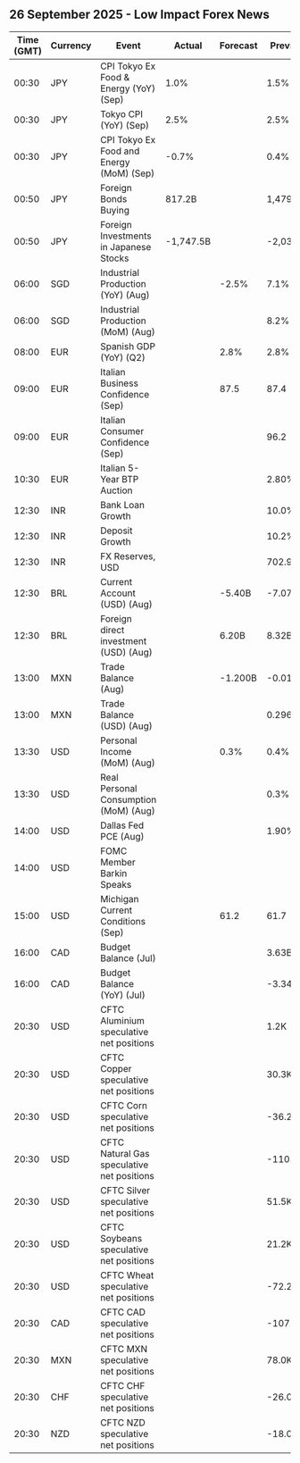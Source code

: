 ## 26 September 2025 - Low Impact Forex News

| Time (GMT) | Currency | Event | Actual | Forecast | Previous |
|------|----------|-------|--------|----------|----------|
| 00:30 | JPY | CPI Tokyo Ex Food & Energy (YoY) (Sep) | 1.0% |  | 1.5% |
| 00:30 | JPY | Tokyo CPI (YoY) (Sep) | 2.5% |  | 2.5% |
| 00:30 | JPY | CPI Tokyo Ex Food and Energy (MoM) (Sep) | -0.7% |  | 0.4% |
| 00:50 | JPY | Foreign Bonds Buying | 817.2B |  | 1,479.7B |
| 00:50 | JPY | Foreign Investments in Japanese Stocks | -1,747.5B |  | -2,032.8B |
| 06:00 | SGD | Industrial Production (YoY) (Aug) |  | -2.5% | 7.1% |
| 06:00 | SGD | Industrial Production (MoM) (Aug) |  |  | 8.2% |
| 08:00 | EUR | Spanish GDP (YoY) (Q2) |  | 2.8% | 2.8% |
| 09:00 | EUR | Italian Business Confidence (Sep) |  | 87.5 | 87.4 |
| 09:00 | EUR | Italian Consumer Confidence (Sep) |  |  | 96.2 |
| 10:30 | EUR | Italian 5-Year BTP Auction |  |  | 2.80% |
| 12:30 | INR | Bank Loan Growth |  |  | 10.0% |
| 12:30 | INR | Deposit Growth |  |  | 10.2% |
| 12:30 | INR | FX Reserves, USD |  |  | 702.97B |
| 12:30 | BRL | Current Account (USD) (Aug) |  | -5.40B | -7.07B |
| 12:30 | BRL | Foreign direct investment (USD) (Aug) |  | 6.20B | 8.32B |
| 13:00 | MXN | Trade Balance (Aug) |  | -1.200B | -0.017B |
| 13:00 | MXN | Trade Balance (USD) (Aug) |  |  | 0.296B |
| 13:30 | USD | Personal Income (MoM) (Aug) |  | 0.3% | 0.4% |
| 13:30 | USD | Real Personal Consumption (MoM) (Aug) |  |  | 0.3% |
| 14:00 | USD | Dallas Fed PCE (Aug) |  |  | 1.90% |
| 14:00 | USD | FOMC Member Barkin Speaks |  |  |  |
| 15:00 | USD | Michigan Current Conditions (Sep) |  | 61.2 | 61.7 |
| 16:00 | CAD | Budget Balance (Jul) |  |  | 3.63B |
| 16:00 | CAD | Budget Balance (YoY) (Jul) |  |  | -3.34B |
| 20:30 | USD | CFTC Aluminium speculative net positions |  |  | 1.2K |
| 20:30 | USD | CFTC Copper speculative net positions |  |  | 30.3K |
| 20:30 | USD | CFTC Corn speculative net positions |  |  | -36.2K |
| 20:30 | USD | CFTC Natural Gas speculative net positions |  |  | -110.9K |
| 20:30 | USD | CFTC Silver speculative net positions |  |  | 51.5K |
| 20:30 | USD | CFTC Soybeans speculative net positions |  |  | 21.2K |
| 20:30 | USD | CFTC Wheat speculative net positions |  |  | -72.2K |
| 20:30 | CAD | CFTC CAD speculative net positions |  |  | -107.2K |
| 20:30 | MXN | CFTC MXN speculative net positions |  |  | 78.0K |
| 20:30 | CHF | CFTC CHF speculative net positions |  |  | -26.0K |
| 20:30 | NZD | CFTC NZD speculative net positions |  |  | -18.0K |
